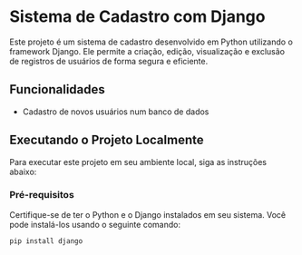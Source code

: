 # Sistema de Cadastro com Django

Este projeto é um sistema de cadastro desenvolvido em Python utilizando o framework Django. Ele permite a criação, edição, visualização e exclusão de registros de usuários de forma segura e eficiente.

## Funcionalidades

- Cadastro de novos usuários num banco de dados

## Executando o Projeto Localmente

Para executar este projeto em seu ambiente local, siga as instruções abaixo:

### Pré-requisitos

Certifique-se de ter o Python e o Django instalados em seu sistema. Você pode instalá-los usando o seguinte comando:

```bash
pip install django
